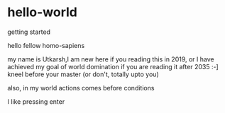 # hello-world
getting started

hello fellow homo-sapiens

my name is Utkarsh,I am new here if you reading this in 2019,
or I have achieved my goal of world domination if you are reading it after 2035  :-]
kneel before your master (or don't, totally upto you)

also, in my world actions comes before conditions
























I like pressing enter

